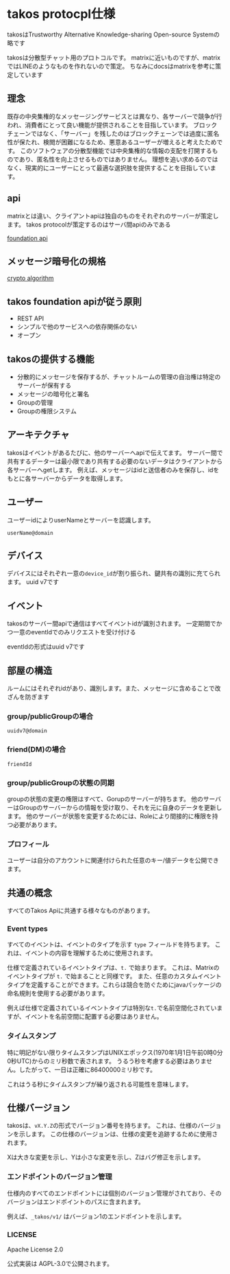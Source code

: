 # takos protocpl仕様

takosはTrustworthy Alternative Knowledge-sharing Open-source Systemの略です

takosは分散型チャット用のプロトコルです。
matrixに近いものですが、matrixではLINEのようなものを作れないので策定。
ちなみにdocsはmatrixを参考に策定しています

## 理念

既存の中央集権的なメッセージングサービスとは異なり、各サーバーで競争が行われ、消費者にとって良い機能が提供されることを目指しています。
ブロックチェーンではなく、「サーバー」を残したのはブロックチェーンでは過度に匿名性が保たれ、検閲が困難になるため、悪意あるユーザーが増えると考えたためです。
このソフトウェアの分散型機能では中央集権的な情報の支配を打開するものであり、匿名性を向上させるものではありません。
理想を追い求めるのではなく、現実的にユーザーにとって最適な選択肢を提供することを目指しています。

## api

matrixとは違い、クライアントapiは独自のものをそれぞれのサーバーが策定します。
takos protocolが策定するのはサーバ間apiのみである

[foundation api](./foundation)

## メッセージ暗号化の規格

[crypto algorithm](./crypto)

## takos foundation apiが従う原則

- REST API
- シンプルで他のサービスへの依存関係のない
- オープン

## takosの提供する機能

- 分散的にメッセージを保存するが、チャットルームの管理の自治権は特定のサーバーが保有する
- メッセージの暗号化と署名
- Groupの管理
- Groupの権限システム

## アーキテクチャ

takosはイベントがあるたびに、他のサーバーへapiで伝えてます。
サーバー間で共有するデーターは最小限であり共有する必要のないデータはクライアントから各サーバーへgetします。
例えば、メッセージはidと送信者のみを保存し、idをもとに各サーバーからデータを取得します。

## ユーザー

ユーザーidによりuserNameとサーバーを認識します。

```
userName@domain
```

## デバイス

デバイスにはそれぞれ一意の`device_id`が割り振られ、鍵共有の識別に充てられます。
uuid v7です

## イベント

takosのサーバー間apiで通信はすべてイベントidが識別されます。
一定期間でかつ一意のeventIdでのみリクエストを受け付ける

eventIdの形式はuuid v7です

## 部屋の構造

ルームにはそれぞれidがあり、識別します。また、メッセージに含めることで改ざんを防ぎます

### group/publicGroupの場合

```
uuidv7@domain
```

### friend(DM)の場合

```
friendId
```

### group/publicGroupの状態の同期

groupの状態の変更の権限はすべて、Gorupのサーバーが持ちます。
他のサーバーはGroupのサーバーからの情報を受け取り、それを元に自身のデータを更新します。
他のサーバーが状態を変更するためには、Roleにより間接的に権限を持つ必要があります。

### プロフィール

ユーザーは自分のアカウントに関連付けられた任意のキー/値データを公開できます。

## 共通の概念

すべてのTakos Apiに共通する様々なものがあります。

### Event types

すべてのイベントは、イベントのタイプを示す `type` フィールドを持ちます。
これは、イベントの内容を理解するために使用されます。

仕様で定義されているイベントタイプは、`t.` で始まります。
これは、Matrixのイベントタイプが `t.` で始まることと同様です。
また、任意のカスタムイベントタイプを定義することができます。これらは競合を防ぐためにjavaパッケージの命名規則を使用する必要があります。

例えば仕様で定義されているイベントタイプは特別な`t.`で名前空間化されていますが、イベントを名前空間に配置する必要はありません。

### タイムスタンプ

特に明記がない限りタイムスタンプはUNIXエポックス(1970年1月1日午前0時0分0秒UTC)からのミリ秒数で表されます。
うるう秒を考慮する必要はありません。したがって、一日は正確に86400000ミリ秒です。

これはうる秒にタイムスタンプが繰り返される可能性を意味します。

## 仕様バージョン

takosは、`vX.Y.Z`の形式でバージョン番号を持ちます。
これは、仕様のバージョンを示します。
この仕様のバージョンは、仕様の変更を追跡するために使用されます。

Xは大きな変更を示し、Yは小さな変更を示し、Zはバグ修正を示します。

### エンドポイントのバージョン管理

仕様内のすべてのエンドポイントには個別のバージョン管理がされており、そのバージョンはエンドポイントのパスに含まれます。

例えば、`_takos/v1/` はバージョン1のエンドポイントを示します。

### LICENSE

Apache License 2.0

公式実装は AGPL-3.0で公開されます。
